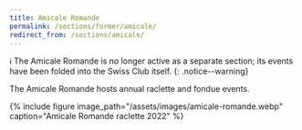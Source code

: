 ```yaml
---
title: Amicale Romande
permalink: /sections/former/amicale/
redirect_from: /sections/amicale/
---
```


:information_source: The Amicale Romande is no longer active as a separate
section; its events have been folded into the Swiss Club itself.
{: .notice--warning}

The Amicale Romande hosts annual raclette and fondue events.

{% include figure image_path="/assets/images/amicale-romande.webp"
caption="Amicale Romande raclette 2022" %}
